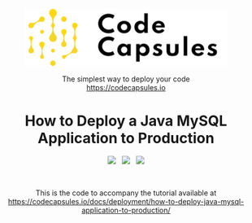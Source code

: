 
<p align="center">
  <a href="https://codecapsules.io/">
    <img alt="Code Capsules" title="Code Capsules" src="./logo.svg" width="400" style="color: black">
  </a>
</p>


<p align="center">
  The simplest way to deploy your code <br/> 
  <a href="https://codecapsules.io/">https://codecapsules.io</a>
</p>

<h1 align="center">
  How to Deploy a Java MySQL Application to Production
</h1>

<p align="center">
    <img src="https://img.shields.io/badge/java-%23E34F26.svg?style=flat&logo=java&logoColor=white">&nbsp;&nbsp;
    <img src="https://img.shields.io/badge/MySQL-%23E34F26.svg?style=flat&logo=mysql&logoColor=white">&nbsp;&nbsp;
    <img src="https://img.shields.io/badge/spring-%231572B6.svg?style=flat&logo=spring&logoColor=white">
</p>

<br/>

<p align="center">
This is the code to accompany the tutorial available at <a href="https://codecapsules.io/docs/deployment/how-to-deploy-java-mysql-application-to-production/">https://codecapsules.io/docs/deployment/how-to-deploy-java-mysql-application-to-production/</a>
</p>



